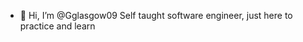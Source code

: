 - 👋 Hi, I’m @Gglasgow09
 Self taught software engineer, just here to practice and learn 

<!---
Gglasgow09/Gglasgow09 is a ✨ special ✨ repository because its `README.md` (this file) appears on your GitHub profile.
You can click the Preview link to take a look at your changes.
--->
